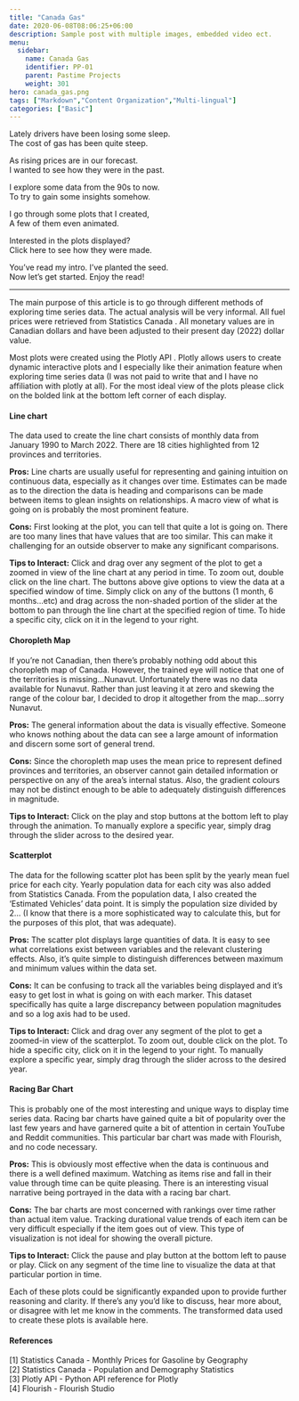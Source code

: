 ```yaml
---
title: "Canada Gas"
date: 2020-06-08T08:06:25+06:00
description: Sample post with multiple images, embedded video ect.
menu:
  sidebar:
    name: Canada Gas
    identifier: PP-01
    parent: Pastime Projects
    weight: 301
hero: canada_gas.png
tags: ["Markdown","Content Organization","Multi-lingual"]
categories: ["Basic"]
---
```


<div align="left">
Lately drivers have been losing some sleep.<br>
The cost of gas has been quite steep.<p>

As rising prices are in our forecast.<br>
I wanted to see how they were in the past.<p>

I explore some data from the 90s to now.<br>
To try to gain some insights somehow.<p>

I go through some plots that I created,<br>
A few of them even animated.<p>

Interested in the plots displayed?<br>
Click here to see how they were made.<p>

You’ve read my intro. I’ve planted the seed.<br>
Now let’s get started. Enjoy the read!<p>

---


The main purpose of this article is to go through different methods of exploring time series data. The actual analysis will be very informal. All fuel prices were retrieved from Statistics Canada . All monetary values are in Canadian dollars and have been adjusted to their present day (2022) dollar value.

Most plots were created using the Plotly API . Plotly allows users to create dynamic interactive plots and I especially like their animation feature when exploring time series data (I was not paid to write that and I have no affiliation with plotly at all). For the most ideal view of the plots please click on the bolded link at the bottom left corner of each display.


#### Line chart

The data used to create the line chart consists of monthly data from January 1990 to March 2022. There are 18 cities highlighted from 12 provinces and territories.

**Pros:** Line charts are usually useful for representing and gaining intuition on continuous data, especially as it changes over time. Estimates can be made as to the direction the data is heading and comparisons can be made between items to glean insights on relationships. A macro view of what is going on is probably the most prominent feature.

**Cons:** First looking at the plot, you can tell that quite a lot is going on. There are too many lines that have values that are too similar. This can make it challenging for an outside observer to make any significant comparisons.

**Tips to Interact:** Click and drag over any segment of the plot to get a zoomed in view of the line chart at any period in time. To zoom out, double click on the line chart. The buttons above give options to view the data at a specified window of time. Simply click on any of the buttons (1 month, 6 months…etc) and drag across the non-shaded portion of the slider at the bottom to pan through the line chart at the specified region of time. To hide a specific city, click on it in the legend to your right.

#### Choropleth Map

If you’re not Canadian, then there’s probably nothing odd about this choropleth map of Canada. However, the trained eye will notice that one of the territories is missing…Nunavut. Unfortunately there was no data available for Nunavut. Rather than just leaving it at zero and skewing the range of the colour bar, I decided to drop it altogether from the map…sorry Nunavut.

**Pros:** The general information about the data is visually effective. Someone who knows nothing about the data can see a large amount of information and discern some sort of general trend.

**Cons:** Since the choropleth map uses the mean price to represent defined provinces and territories, an observer cannot gain detailed information or perspective on any of the area’s internal status. Also, the gradient colours may not be distinct enough to be able to adequately distinguish differences in magnitude.

**Tips to Interact:** Click on the play and stop buttons at the bottom left to play through the animation. To manually explore a specific year, simply drag through the slider across to the desired year.

#### Scatterplot

The data for the following scatter plot has been split by the yearly mean fuel price for each city. Yearly population data for each city was also added from Statistics Canada. From the population data, I also created the ‘Estimated Vehicles’ data point. It is simply the population size divided by 2… (I know that there is a more sophisticated way to calculate this, but for the purposes of this plot, that was adequate).

**Pros:** The scatter plot displays large quantities of data. It is easy to see what correlations exist between variables and the relevant clustering effects. Also, it’s quite simple to distinguish differences between maximum and minimum values within the data set.

**Cons:** It can be confusing to track all the variables being displayed and it’s easy to get lost in what is going on with each marker. This dataset specifically has quite a large discrepancy between population magnitudes and so a log axis had to be used.

**Tips to Interact:** Click and drag over any segment of the plot to get a zoomed-in view of the scatterplot. To zoom out, double click on the plot. To hide a specific city, click on it in the legend to your right. To manually explore a specific year, simply drag through the slider across to the desired year.

#### Racing Bar Chart

This is probably one of the most interesting and unique ways to display time series data. Racing bar charts have gained quite a bit of popularity over the last few years and have garnered quite a bit of attention in certain YouTube and Reddit communities. This particular bar chart was made with Flourish, and no code necessary.

**Pros:** This is obviously most effective when the data is continuous and there is a well defined maximum. Watching as items rise and fall in their value through time can be quite pleasing. There is an interesting visual narrative being portrayed in the data with a racing bar chart.

**Cons:** The bar charts are most concerned with rankings over time rather than actual item value. Tracking durational value trends of each item can be very difficult especially if the item goes out of view. This type of visualization is not ideal for showing the overall picture.

**Tips to Interact:** Click the pause and play button at the bottom left to pause or play. Click on any segment of the time line to visualize the data at that particular portion in time.


Each of these plots could be significantly expanded upon to provide further reasoning and clarity. If there’s any you’d like to discuss, hear more about, or disagree with let me know in the comments. The transformed data used to create these plots is available here.


#### References
[1] Statistics Canada - Monthly Prices for Gasoline by Geography<br>
[2] Statistics Canada - Population and Demography Statistics<br>
[3] Plotly API - Python API reference for Plotly<br>
[4] Flourish - Flourish Studio